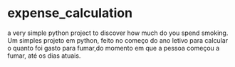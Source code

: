 # expense_calculation
a very simple python project to discover how much do you spend smoking.
Um simples projeto em python, feito no começo do ano letivo para calcular o quanto foi gasto para fumar,do momento em que a pessoa começou a fumar, até os dias atuais.
